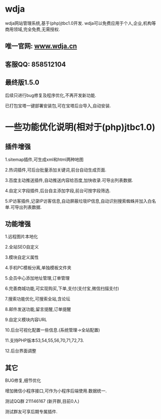 # wdja
wdja网站管理系统,基于(php)jtbc1.0开发.
wdja可以免费应用于个人,企业,机构等商用领域,完全免费,无需授权.

## 唯一官网: www.wdja.cn
## 客服QQ: 858512104

## 最终版1.5.0

后续只进行bug修复及程序优化,不再开发新功能.

已打包宝塔一键部署安装包,可在宝塔后台导入,自动安装.


# 一些功能优化说明(相对于(php)jtbc1.0)

## 插件增强

1.sitemap插件,可生成xml和html两种地图

2.热词插件,可后台批量添加关键词,前台自动生成页面.

3.百度主动推送插件,自动推送内容给百度,加快收录.可导出列表数据.

4.自定义字段插件,后台自主添加字段,前台可按字段筛选.

5.IP访客插件,记录IP访客信息,自动屏蔽垃圾IP信息,自动识别搜索蜘蛛并加入白名单.可导出列表数据.



## 功能增强

1.远程图片本地化

2.全站SEO自定义

3.模块自定义属性

4.手机PC模板分离,单独模板文件夹

5.会员中心添加地址管理,订单管理

6.完善商城功能,可实现购买,下单,支付(支付宝,微信扫描支付)

7.搜索功能优化,可搜索全站,含论坛

8.邮件发送功能,留言提醒,订单提醒

9.自定义模块内容URL

10.后台可视化配置一些信息.(系统管理->全站配置)

11.支持PHP版本53,54,55,56,70,71,72,73.

12.后台界面调整



## 其它

BUG修复,细节优化

增加微信小程序接口,可作为小程序后端使用.数据统一.



测试QQ群 211146167 (新开群,目前0人)

测试群友可享后期专属插件.



